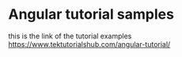 # Angular tutorial samples
this is the link of the tutorial examples https://www.tektutorialshub.com/angular-tutorial/


